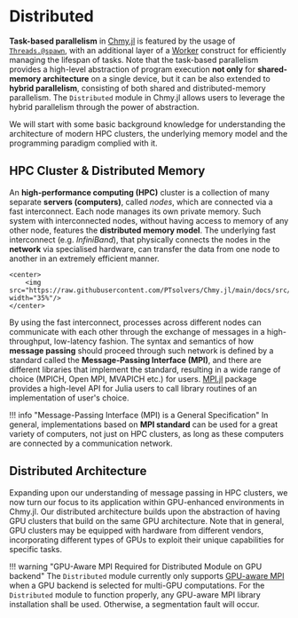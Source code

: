 # Distributed

**Task-based parallelism** in [Chmy.jl](https://github.com/PTsolvers/Chmy.jl) is featured by the usage of [`Threads.@spawn`](https://docs.julialang.org/en/v1/base/multi-threading/#Base.Threads.@spawn), with an additional layer of a [Worker](../developer_doc/workers.md) construct for efficiently managing the lifespan of tasks. Note that the task-based parallelism provides a high-level abstraction of program execution **not only** for **shared-memory architecture** on a single device, but it can be also extended to **hybrid parallelism**, consisting of both shared and distributed-memory parallelism. The `Distributed` module in Chmy.jl allows users to leverage the hybrid parallelism through the power of abstraction.

We will start with some basic background knowledge for understanding the architecture of modern HPC clusters, the underlying memory model and the programming paradigm complied with it.

## HPC Cluster & Distributed Memory

An **high-performance computing (HPC)** cluster is a collection of many separate **servers (computers)**, called *nodes*, which are connected via a fast interconnect.
Each node manages its own private memory. Such system with interconnected nodes, without having access to memory of any other node, features the **distributed memory model**. The underlying fast interconnect (e.g. *InfiniBand*), that physically connects the nodes in the **network** via specialised hardware, can transfer the data from one node to another in an extremely efficient manner.

```@raw html
<center>
    <img src="https://raw.githubusercontent.com/PTsolvers/Chmy.jl/main/docs/src/assets/compute_cluster.jpg" width="35%"/>
</center>
```

By using the fast interconnect, processes across different nodes can communicate with each other through the exchange of messages in a high-throughput, low-latency fashion. The syntax and semantics of how **message passing** should proceed through such network is defined by a standard called the **Message-Passing Interface (MPI)**, and there are different libraries that implement the standard, resulting in a wide range of choice (MPICH, Open MPI, MVAPICH etc.) for users. [MPI.jl](https://github.com/JuliaParallel/MPI.jl) package provides a high-level API for Julia users to call library routines of an implementation of user's choice.


!!! info "Message-Passing Interface (MPI) is a General Specification"
    In general, implementations based on **MPI standard** can be used for a great variety of computers, not just on HPC clusters, as long as these computers are connected by a communication network.

## Distributed Architecture

Expanding upon our understanding of message passing in HPC clusters, we now turn our focus to its application within GPU-enhanced environments in Chmy.jl. Our distributed architecture builds upon the abstraction of having GPU clusters that build on the same GPU architecture. Note that in general, GPU clusters may be equipped with hardware from different vendors, incorporating different types of GPUs to exploit their unique capabilities for specific tasks.

!!! warning "GPU-Aware MPI Required for Distributed Module on GPU backend"
    The `Distributed` module currently only supports [GPU-aware MPI](https://juliaparallel.org/MPI.jl/stable/usage/#CUDA-aware-MPI-support) when a GPU backend is selected for multi-GPU computations. For the `Distributed` module to function properly, any GPU-aware MPI library installation shall be used. Otherwise, a segmentation fault will occur.
